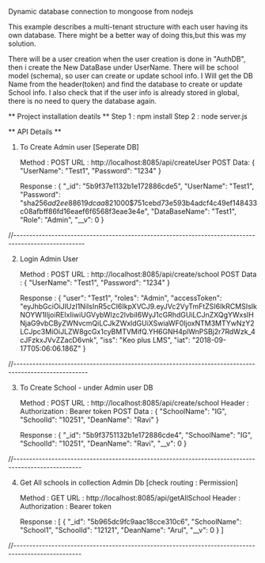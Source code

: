 Dynamic database connection to mongoose from nodejs

This example describes a multi-tenant structure with each user having its own database. There might be a better way of doing this,but this was my solution.

There will be a user creation when the user creation is done in "AuthDB", then i create the New DataBase under UserName.
There will be school model (schema), so user can create or update school info.
I Will get the DB Name from the header(token) and find the database to create or update School info.
I also check that if the user info is already stored in global, there is no need to query the database again. 


** Project installation deatils **
Step 1 : npm install
Step 2 : node server.js


** API Details **

1) To Create Admin user [Seperate DB]

    Method : POST
    URL : http://localhost:8085/api/createUser
    POST Data: {
        "UserName": "Test1",
        "Password": "1234"
    }

    Response : {
        "_id": "5b9f37e1132b1e172886cde5",
        "UserName": "Test1",
        "Password": "sha256$ad2ee88619dcaa82$1000$751cebd73e593b4adcf4c49ef148433c08afbff86fd16eaef6f6568f3eae3e4e",
        "DataBaseName": "Test1",
        "Role": "Admin",
        "__v": 0
    }

//----------------------------------------------------------------------------------------------------

2) Login Admin User

    Method : POST
    URL : http://localhost:8085/api/create/school
    POST Data : {
        "UserName": "Test1",
        "Password": "1234"
    }


    Response : {
        "user": "Test1",
        "roles": "Admin",
        "accessToken": "eyJhbGciOiJIUzI1NiIsInR5cCI6IkpXVCJ9.eyJVc2VyTmFtZSI6IkRCMSIsIkNOYW1lIjoiREIxIiwiUGVybWlzc2lvbiI6WyJ1cGRhdGUiLCJnZXQgYWxsIHNjaG9vbCByZWNvcmQiLCJkZWxldGUiXSwiaWF0IjoxNTM3MTYwNzY2LCJpc3MiOiJLZW8gcGx1cyBMTVMifQ.YH6GNH4plWnPSBj2r7RdWzk_4cJFzkxJVvZZacD6vnk",
        "iss": "Keo plus LMS",
        "iat": "2018-09-17T05:06:06.186Z"
    }

//-----------------------------------------------------------------------------------------------------

3) To Create School - under Admin user DB

    Method : POST
    URL : http://localhost:8085/api/create/school
    Header : Authorization : Bearer token
    POST Data : {
        "SchoolName": "IG",
        "SchoolId": "10251",
        "DeanName": "Ravi"
    }

    Response : {
        "_id": "5b9f3751132b1e172886cde4",
        "SchoolName": "IG",
        "SchoolId": "10251",
        "DeanName": "Ravi",
        "__v": 0
    }

//---------------------------------------------------------------------------------------------------

4) Get All schools in collection Admin Db [check routing : Permission] 

    Method : GET
    URL : http://localhost:8085/api/getAllSchool
    Header : Authorization : Bearer token

    Response : [
        {
            "_id": "5b965dc9fc9aac18cce310c6",
            "SchoolName": "School1",
            "SchoolId": "12121",
            "DeanName": "Arul",
            "__v": 0
        }
    ]

//---------------------------------------------------------------------------------------------------